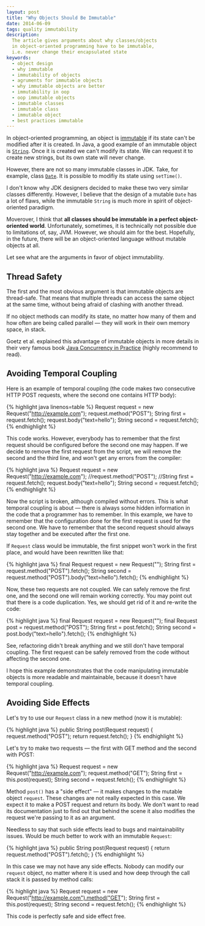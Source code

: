 ```yaml
---
layout: post
title: "Why Objects Should Be Immutable"
date: 2014-06-09
tags: quality immutability
description:
  The article gives arguments about why classes/objects
  in object-oriented programming have to be immutable,
  i.e. never change their encapsulated state
keywords:
  - object design
  - why immutable
  - immutability of objects
  - agruments for immutable objects
  - why immutable objects are better
  - immutability in oop
  - oop immutable objects
  - immutable classes
  - immutable class
  - immutable object
  - best practices immutable
---
```


In object-oriented programming, an object is
[immutable](http://en.wikipedia.org/wiki/Immutable_object) if its state can't be
modified after it is created. In Java, a good example of an immutable
object is [`String`](http://docs.oracle.com/javase/7/docs/api/java/lang/String.html).
Once it is created we can't modify its state. We
can request it to create new strings, but its own state will never change.

However, there are not so many immutable classes in JDK. Take, for example,
class [`Date`](http://docs.oracle.com/javase/7/docs/api/java/util/Date.html).
It is possible to modifiy its state using `setTime()`.

I don't know why JDK designers decided to make these two very similar classes
differently. However, I believe that the design of a mutable `Date` has
a lot of flaws, while the immutable `String` is much more in spirit
of object-oriented paradigm.

Moverover, I think that **all classes should be immutable in a perfect
object-oriented world**. Unfortunately, sometimes, it is technically not
possible due to limitations of, say, JVM. However, we should aim for the
best. Hopefully, in the future, there will be an object-oriented language without mutable
objects at all.

Let see what are the arguments in favor of object immutability.

## Thread Safety

The first and the most obvious argument is that immutable objects are
thread-safe. That means that multiple threads can access the same
object at the same time, without being afraid of clashing with
another thread.

If no object methods can modify its state, no matter how many of them and
how often are being called parallel &mdash; they will work in their
own memory space, in stack.

Goetz et al. explained this advantage of immutable objects in more
details in their very famous book
[Java Concurrency in Practice](http://www.amazon.com/Java-Concurrency-Practice-Brian-Goetz/dp/0321349601)
(highly recommend to read).

## Avoiding Temporal Coupling

Here is an example of temporal coupling (the code makes
two consecutive HTTP POST requests, where the second one contains
HTTP body):

{% highlight java linenos=table %}
Request request = new Request("http://example.com");
request.method("POST");
String first = request.fetch();
request.body("text=hello");
String second = request.fetch();
{% endhighlight %}

This code works. However, everybody has to remember that
the first request should be configured before the second one may
happen. If we decide to remove the first request from the script, we will
remove the second and the third line, and won't get any errors
from the compiler:

{% highlight java %}
Request request = new Request("http://example.com");
//request.method("POST");
//String first = request.fetch();
request.body("text=hello");
String second = request.fetch();
{% endhighlight %}

Now the script is broken, although compiled without errors. This is
what temporal coupling is about &mdash; there is always some hidden
information in the code that a programmer has to remember. In this example,
we have to remember that the configuration done for the first request
is used for the second one. We have to remember that the second request
should always stay together and be executed after the first one.

If `Request` class would be immutable, the first snippet won't work in the
first place, and would have been rewritten like that:

{% highlight java %}
final Request request = new Request("");
String first = request.method("POST").fetch();
String second = request.method("POST").body("text=hello").fetch();
{% endhighlight %}

Now, these two requests are not coupled. We can safely remove the first
one, and the second one will remain working correctly. You may point out
that there is a code duplication. Yes, we should get rid of it and re-write
the code:

{% highlight java %}
final Request request = new Request("");
final Request post = request.method("POST");
String first = post.fetch();
String second = post.body("text=hello").fetch();
{% endhighlight %}

See, refactoring didn't break anything and we still
don't have temporal coupling. The first request
can be safely removed from the code without affecting the second one.

I hope this example demonstrates that the code manipulating
immutable objects is more readable and maintainable, because
it doesn't have temporal coupling.

## Avoiding Side Effects

Let's try to use our `Request` class in a new method (now it is mutable):

{% highlight java %}
public String post(Request request) {
  request.method("POST");
  return request.fetch();
}
{% endhighlight %}

Let's try to make two requests &mdash; the first with GET method and the second
with POST:

{% highlight java %}
Request request = new Request("http://example.com");
request.method("GET");
String first = this.post(request);
String second = request.fetch();
{% endhighlight %}

Method `post()` has a "side effect" &mdash; it makes changes to the mutable
object `request`. These changes are not really expected in this case. We expect
it to make a POST request and return its body. We don't want to read its
documentation just to find out that behind the scene it also modifies
the request we're passing to it as an argument.

Needless to say that such side effects lead to bugs and maintainability
issues. Would be much better to work with an immutable `Request`:

{% highlight java %}
public String post(Request request) {
  return request.method("POST").fetch();
}
{% endhighlight %}

In this case we may not have any side effects. Nobody can modify our `request`
object, no matter where it is used and how deep through the call stack
it is passed by method calls:

{% highlight java %}
Request request = new Request("http://example.com").method("GET");
String first = this.post(request);
String second = request.fetch();
{% endhighlight %}

This code is perfectly safe and side effect free.

